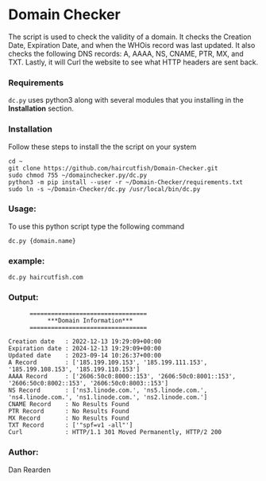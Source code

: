 # Domain Checker

The script is used to check the validity of a domain.  It checks the Creation Date, Expiration Date, and when the WHOis record was last updated.  It also checks the following DNS records: A, AAAA, NS, CNAME, PTR, MX, and TXT.  Lastly, it will Curl the website to see what HTTP headers are sent back.

### Requirements
`dc.py` uses python3 along with several modules that you installing in the **Installation** section.

### Installation
Follow these steps to install the the script on your system
```
cd ~
git clone https://github.com/haircutfish/Domain-Checker.git
sudo chmod 755 ~/domainchecker.py/dc.py
python3 -m pip install --user -r ~/Domain-Checker/requirements.txt
sudo ln -s ~/Domain-Checker/dc.py /usr/local/bin/dc.py
```

### Usage:
To use this python script type the following command
```
dc.py {domain.name}
```

### example: 
```
dc.py haircutfish.com
```

### Output:
```
      =================================
           ***Domain Information***    
      ================================= 
       
Creation date   : 2022-12-13 19:29:09+00:00
Expiration date : 2024-12-13 19:29:09+00:00
Updated date    : 2023-09-14 10:26:37+00:00
A Record        : ['185.199.109.153', '185.199.111.153', '185.199.108.153', '185.199.110.153']
AAAA Record     : ['2606:50c0:8000::153', '2606:50c0:8001::153', '2606:50c0:8002::153', '2606:50c0:8003::153']
NS Record       : ['ns3.linode.com.', 'ns5.linode.com.', 'ns4.linode.com.', 'ns1.linode.com.', 'ns2.linode.com.']
CNAME Record    : No Results Found
PTR Record      : No Results Found
MX Record       : No Results Found
TXT Record      : ['"spf=v1 -all"']
Curl            : HTTP/1.1 301 Moved Permanently, HTTP/2 200
```

### Author:
Dan Rearden